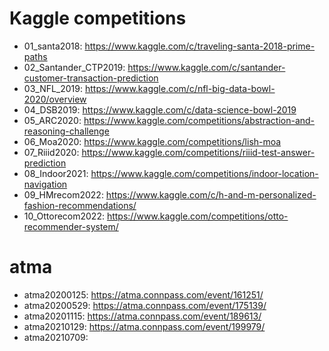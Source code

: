 # Kaggle competitions
- 01_santa2018: https://www.kaggle.com/c/traveling-santa-2018-prime-paths
- 02_Santander_CTP2019: https://www.kaggle.com/c/santander-customer-transaction-prediction
- 03_NFL_2019: https://www.kaggle.com/c/nfl-big-data-bowl-2020/overview
- 04_DSB2019: https://www.kaggle.com/c/data-science-bowl-2019
- 05_ARC2020: https://www.kaggle.com/competitions/abstraction-and-reasoning-challenge
- 06_Moa2020: https://www.kaggle.com/competitions/lish-moa
- 07_Riiid2020: https://www.kaggle.com/competitions/riiid-test-answer-prediction
- 08_Indoor2021: https://www.kaggle.com/competitions/indoor-location-navigation
- 09_HMrecom2022: https://www.kaggle.com/c/h-and-m-personalized-fashion-recommendations/
- 10_Ottorecom2022: https://www.kaggle.com/competitions/otto-recommender-system/ 
# atma
- atma20200125: https://atma.connpass.com/event/161251/
- atma20200529: https://atma.connpass.com/event/175139/
- atma20201115: https://atma.connpass.com/event/189613/
- atma20210129: https://atma.connpass.com/event/199979/
- atma20210709:
